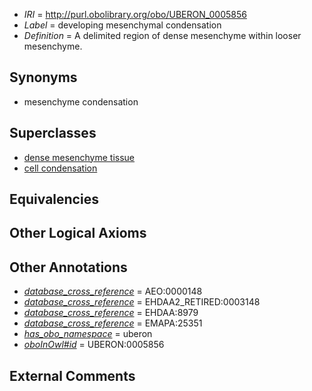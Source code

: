  * *IRI* = http://purl.obolibrary.org/obo/UBERON_0005856
 * *Label* = developing mesenchymal condensation
 * *Definition* = A delimited region of dense mesenchyme within looser mesenchyme.

## Synonyms

 * mesenchyme condensation

## Superclasses

 * [dense mesenchyme tissue](../../UBERON/24/UBERON_0007524.md)
 * [cell condensation](../../UBERON/85/UBERON_0011585.md)

## Equivalencies


## Other Logical Axioms


## Other Annotations

 * *[database_cross_reference](../../ef/oboInOwl#hasDbXref.md)* = AEO:0000148
 * *[database_cross_reference](../../ef/oboInOwl#hasDbXref.md)* = EHDAA2_RETIRED:0003148
 * *[database_cross_reference](../../ef/oboInOwl#hasDbXref.md)* = EHDAA:8979
 * *[database_cross_reference](../../ef/oboInOwl#hasDbXref.md)* = EMAPA:25351
 * *[has_obo_namespace](../../ce/oboInOwl#hasOBONamespace.md)* = uberon
 * *[oboInOwl#id](../../id/oboInOwl#id.md)* = UBERON:0005856

## External Comments

